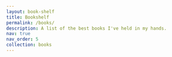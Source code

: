 ```yaml
---
layout: book-shelf
title: Bookshelf
permalink: /books/
description: A list of the best books I've held in my hands.
nav: true
nav_order: 5
collection: books
---
```


